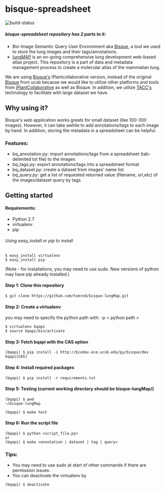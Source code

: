 # bisque-spreadsheet
![build-status](https://travis-ci.org/tumrod/bisque-spreadsheet.svg?branch=master)
##### bisque-spreadsheet repository has 2 parts to it: 
- Bio-Image Semantic Query User Environment aka [Bisque](http://bioimage.ucsb.edu/bisque), a tool we used to store the lung images and their tags/annotations. 
- [lungMAP](http://lungmap.net/) is an on-going comprehensive lung development web-based atlas project. This repository is a part of data and metadata management process to create a molecular atlas of the mammalian lung.

We are using [Bisque's](http://bisque.iplantcollaborative.org) iPlantcollaborative version, instead of the original [Bisque](http://bioimage.ucsb.edu/bisque) from ucsb because we would like to utilize other platforms and tools from [iPlantCollaborative](http://iplantcollaborative.org) as well as Bisque. In addition, we utilize [TACC's](http://tacc.utexas.edu) technology to facilitate with large dataset we have.

## Why using it?
Bisque's web application works greats for small dataset (like 100-300 images). However, it can take awhile to add annotations/tags to each image by hand. In addition, storing the metadata in a spreadsheet can be helpful.

### Features:
- bq_annotation.py: import annotations/tags from a spreadsheet (tab-delimited txt file) to the images
- bq_tags.py: export annotations/tags into a spreadsheet format
- bq_dataset.py: create a dataset from images' name list
- bq_query.py: get a list of requested returned value (filename, uri,etc) of the images/dataset query by tags

## Getting started
#### Requirements:
- Python 2.7
- virtualenv 
- pip

###### Using easy_install or pip to install
```
$ easy_install virtualenv
$ easy_install pip
```

(Note - for installations, you may need to use sudo. New versions of python may have pip already installed.)


#### Step 1: Clone this repository
```
$ git clone https://github.com/tumrod/bisque-lungMap.git
```

#### Step 2: Create a virtualenv  
you may need to specify the python path with: -p < python path >

```
$ virtualenv bqapi
$ source bqapi/bin/activate 
```

#### Step 3: Fetch bqapi with the CAS option
```
(bqapi) $ pip install -i http://biodev.ece.ucsb.edu/py/bisque/dev bqapi[CAS]
```

#### Step 4: Install required packages
```
(bqapi) $ pip install -r requirements.txt
```

#### Step 5: Testing (current working directory should be bisque-lungMap/)
```
(bqapi) $ pwd
~/bisque-lungMap

(bqapi) $ make test

```

#### Step 6: Run the script file
```
(bqapi) $ python <script_file.py>
or
(bqapi) $ make <annotation | dataset | tag | query>
```


### Tips: 
- You may need to use sudo at start of other commands if there are permission issues.
- You can deactivate the virtualenv by 
```
(bqapi) $ deactivate 
```



